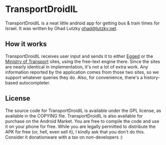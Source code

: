 TransportDroidIL
================

TransportDroidIL is a neat little android app for getting bus & train times for
Israel. It was written by Ohad Lutzky <ohad@lutzky.net>.

How it works
------------

TransportDroidIL receives user input and sends it to either
[Egged](http://egged.co.il) or the [Ministry of Transport](http://bus.gov.il)
sites, using the free-text engine there. Since the sites are nearly identical
in implementation, it's not a lot of extra work. Any information reported by
the application comes from those two sites, so we support whatever queries they
do. Also, for convenience, there's a history-based autocompleter.

License
-------

The source code for TransportDroidIL is available under the GPL license, as
available in the COPYING file. TransportDroidIL is also available for purchase
on the Android Market. You are free to compile the code and use it on your
phone for free. While you are legally permitted to distribute the APK for free
(or, hell, even sell it), I kindly ask that you don't do this. Consider it
donationware with a tax on non-developers :)
